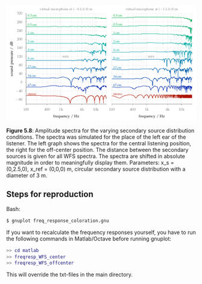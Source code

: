 ![Fig 5.8](fig5_08.png)

**Figure 5.8**: Amplitude spectra for the
varying secondary source distribution
conditions.
The spectra was simulated for the place
of the left ear of
the listener. The left graph shows the
spectra for the central listening
position, the right for the off-center
position. The distance between the
secondary sources is given for all WFS
spectra. The spectra are shifted in
absolute magnitude in order to
meaningfully display them. Parameters: x_s =
(0,2.5,0), x_ref = (0,0,0) m, circular
secondary source distribution with a
diameter of 3 m.

## Steps for reproduction

Bash:
```Bash
$ gnuplot freq_response_coloration.gnu
```

If you want to recalculate the frequency responses yourself, you have to run the
following commands in Matlab/Octave before running gnuplot:
```Matlab
>> cd matlab
>> freqresp_WFS_center
>> freqresp_WFS_offcenter
```
This will override the txt-files in the main directory.
